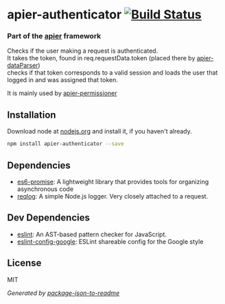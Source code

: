 # apier-authenticator [![Build Status](https://travis-ci.org/Knorcedger/apier-authenticator.png?branch=master)](https://travis-ci.org/Knorcedger/apier-authenticator)

### Part of the [apier](https://github.com/Knorcedger/apier) framework

Checks if the user making a request is authenticated.  
It takes the token, found in req.requestData.token (placed there by [apier-dataParser](https://github.com/Knorcedger/apier-dataparser))  
checks if that token corresponds to a valid session and loads the user
that logged in and was assigned that token.

It is mainly used by [apier-permissioner](https://github.com/Knorcedger/apier-permissioner)

## Installation

Download node at [nodejs.org](http://nodejs.org) and install it, if you haven't already.

```sh
npm install apier-authenticator --save
```

## Dependencies

- [es6-promise](https://github.com/jakearchibald/ES6-Promises): A lightweight library that provides tools for organizing asynchronous code
- [reqlog](https://github.com/Knorcedger/reqlog): A simple Node.js logger. Very closely attached to a request.

## Dev Dependencies

- [eslint](https://github.com/eslint/eslint): An AST-based pattern checker for JavaScript.
- [eslint-config-google](https://github.com/google/eslint-config-google): ESLint shareable config for the Google style


## License

MIT

_Generated by [package-json-to-readme](https://github.com/zeke/package-json-to-readme)_
